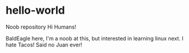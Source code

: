 # hello-world
Noob repository
Hi Humans!

BaldEagle here, I'm a noob at this, but interested in learning linux next.
I hate Tacos! Said no Juan ever!

